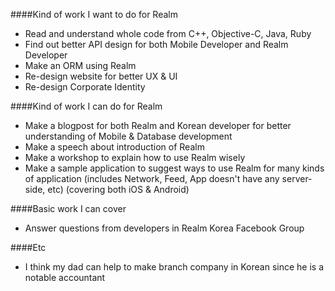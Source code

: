 ####Kind of work I want to do for Realm
* Read and understand whole code from C++, Objective-C, Java, Ruby
* Find out better API design for both Mobile Developer and Realm Developer
* Make an ORM using Realm
* Re-design website for better UX & UI
* Re-design Corporate Identity

####Kind of work I can do for Realm
* Make a blogpost for both Realm and Korean developer for better understanding of Mobile & Database development
* Make a speech about introduction of Realm
* Make a workshop to explain how to use Realm wisely
* Make a sample application to suggest ways to use Realm for many kinds of application (includes Network, Feed, App doesn't have any server-side, etc) (covering both iOS & Android)

####Basic work I can cover
* Answer questions from developers in Realm Korea Facebook Group

####Etc
* I think my dad can help to make branch company in Korean since he is a notable accountant
